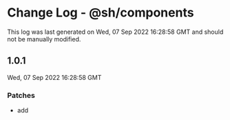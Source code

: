 # Change Log - @sh/components

This log was last generated on Wed, 07 Sep 2022 16:28:58 GMT and should not be manually modified.

## 1.0.1
Wed, 07 Sep 2022 16:28:58 GMT

### Patches

- add

